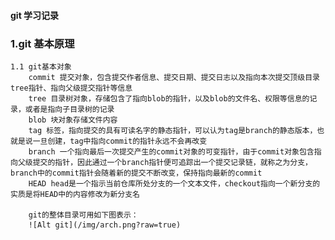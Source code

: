 #### git 学习记录 ####

### 1.git 基本原理
    1.1 git基本对象
        commit 提交对象，包含提交作者信息、提交日期、提交日志以及指向本次提交顶级目录tree指针、指向父级提交指针等信息
        tree 目录树对象，存储包含了指向blob的指针，以及blob的文件名、权限等信息的记录，或者是指向子目录树的记录
        blob 块对象存储文件内容
        tag 标签，指向提交的具有可读名字的静态指针，可以认为tag是branch的静态版本，也就是说一旦创建，tag中指向commit的指针永远不会再改变
        branch 一个指向最后一次提交产生的commit对象的可变指针，由于commit对象包含指向父级提交的指针，因此通过一个branch指针便可追踪出一个提交记录链，就称之为分支，branch中的commit指针会随着新的提交不断改变，保持指向最新的commit
        HEAD head是一个指示当前仓库所处分支的一个文本文件，checkout指向一个新分支的实质是将HEAD中的内容修改为新分支名

        git的整体目录可用如下图表示：
        ![Alt git](/img/arch.png?raw=true)

    
